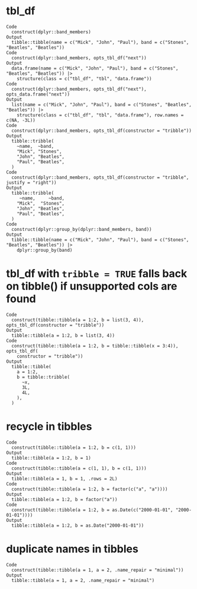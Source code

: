 # tbl_df

    Code
      construct(dplyr::band_members)
    Output
      tibble::tibble(name = c("Mick", "John", "Paul"), band = c("Stones", "Beatles", "Beatles"))
    Code
      construct(dplyr::band_members, opts_tbl_df("next"))
    Output
      data.frame(name = c("Mick", "John", "Paul"), band = c("Stones", "Beatles", "Beatles")) |>
        structure(class = c("tbl_df", "tbl", "data.frame"))
    Code
      construct(dplyr::band_members, opts_tbl_df("next"), opts_data.frame("next"))
    Output
      list(name = c("Mick", "John", "Paul"), band = c("Stones", "Beatles", "Beatles")) |>
        structure(class = c("tbl_df", "tbl", "data.frame"), row.names = c(NA, -3L))
    Code
      construct(dplyr::band_members, opts_tbl_df(constructor = "tribble"))
    Output
      tibble::tribble(
        ~name,  ~band,
        "Mick", "Stones",
        "John", "Beatles",
        "Paul", "Beatles",
      )
    Code
      construct(dplyr::band_members, opts_tbl_df(constructor = "tribble", justify = "right"))
    Output
      tibble::tribble(
         ~name,     ~band,
        "Mick",  "Stones",
        "John", "Beatles",
        "Paul", "Beatles",
      )
    Code
      construct(dplyr::group_by(dplyr::band_members, band))
    Output
      tibble::tibble(name = c("Mick", "John", "Paul"), band = c("Stones", "Beatles", "Beatles")) |>
        dplyr::group_by(band)

# tbl_df with `tribble = TRUE` falls back on tibble() if unsupported cols are found

    Code
      construct(tibble::tibble(a = 1:2, b = list(3, 4)), opts_tbl_df(constructor = "tribble"))
    Output
      tibble::tibble(a = 1:2, b = list(3, 4))
    Code
      construct(tibble::tibble(a = 1:2, b = tibble::tibble(x = 3:4)), opts_tbl_df(
        constructor = "tribble"))
    Output
      tibble::tibble(
        a = 1:2,
        b = tibble::tribble(
          ~x,
          3L,
          4L,
        ),
      )

# recycle in tibbles

    Code
      construct(tibble::tibble(a = 1:2, b = c(1, 1)))
    Output
      tibble::tibble(a = 1:2, b = 1)
    Code
      construct(tibble::tibble(a = c(1, 1), b = c(1, 1)))
    Output
      tibble::tibble(a = 1, b = 1, .rows = 2L)
    Code
      construct(tibble::tibble(a = 1:2, b = factor(c("a", "a"))))
    Output
      tibble::tibble(a = 1:2, b = factor("a"))
    Code
      construct(tibble::tibble(a = 1:2, b = as.Date(c("2000-01-01", "2000-01-01"))))
    Output
      tibble::tibble(a = 1:2, b = as.Date("2000-01-01"))

# duplicate names in tibbles

    Code
      construct(tibble::tibble(a = 1, a = 2, .name_repair = "minimal"))
    Output
      tibble::tibble(a = 1, a = 2, .name_repair = "minimal")

